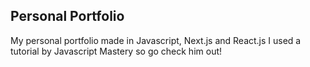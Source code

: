 ## Personal Portfolio

My personal portfolio made in Javascript, Next.js and React.js
I used a tutorial by Javascript Mastery so go check him out!